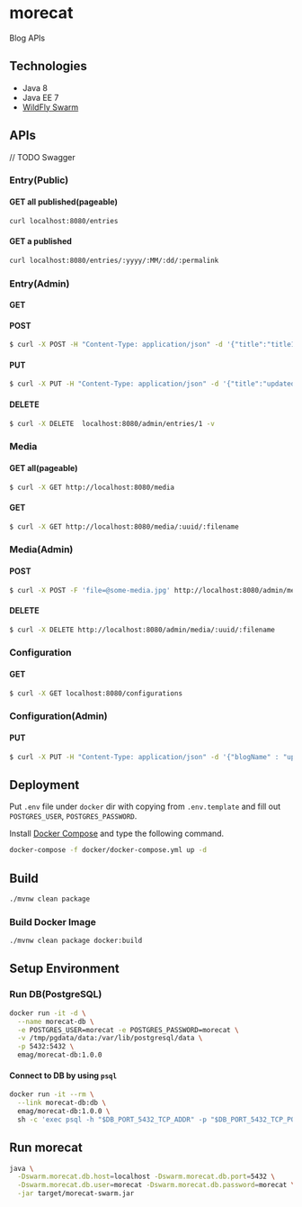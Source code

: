 # morecat

Blog APIs

## Technologies

* Java 8
* Java EE 7
* [WildFly Swarm](http://wildfly-swarm.io/)

## APIs

// TODO Swagger

### Entry(Public)

#### GET all published(pageable)

``` sh
curl localhost:8080/entries
```

#### GET a published

``` sh
curl localhost:8080/entries/:yyyy/:MM/:dd/:permalink
```

### Entry(Admin)

#### GET

#### POST

``` sh
$ curl -X POST -H "Content-Type: application/json" -d '{"title":"title1", "permalink":"permalink1", "content":"content1","state":"PUBLIC", "format":"MARKDOWN"}' localhost:8080/admin/entries -v
```
#### PUT

``` sh
$ curl -X PUT -H "Content-Type: application/json" -d '{"title":"updated-title", "content":"updated-content", "permalink":"updated-permalink", "state":"PUBLIC", "format":"HTML"}'  localhost:8080/admin/entries/1 -v
```

#### DELETE

``` sh
$ curl -X DELETE  localhost:8080/admin/entries/1 -v
```

### Media

#### GET all(pageable)

``` sh
$ curl -X GET http://localhost:8080/media
```

#### GET

``` sh
$ curl -X GET http://localhost:8080/media/:uuid/:filename
```

### Media(Admin)

#### POST

``` sh
$ curl -X POST -F 'file=@some-media.jpg' http://localhost:8080/admin/media
```

#### DELETE

``` sh
$ curl -X DELETE http://localhost:8080/admin/media/:uuid/:filename
```

### Configuration

#### GET

``` sh
$ curl -X GET localhost:8080/configurations
```

### Configuration(Admin)

#### PUT

``` sh
$ curl -X PUT -H "Content-Type: application/json" -d '{"blogName" : "updated blog name", "blogDescription" : "updated blog description", "publicity" : true}' localhost:8080/admin/configurations -v
```

## Deployment

Put `.env` file under `docker` dir with copying from `.env.template` and fill out `POSTGRES_USER`, `POSTGRES_PASSWORD`.

Install [Docker Compose](https://docs.docker.com/compose/) and type the following command.

``` sh
docker-compose -f docker/docker-compose.yml up -d
```

## Build

``` sh
./mvnw clean package
```

### Build Docker Image

``` sh
./mvnw clean package docker:build
```

## Setup Environment

### Run DB(PostgreSQL)

``` sh
docker run -it -d \
  --name morecat-db \
  -e POSTGRES_USER=morecat -e POSTGRES_PASSWORD=morecat \
  -v /tmp/pgdata/data:/var/lib/postgresql/data \
  -p 5432:5432 \
  emag/morecat-db:1.0.0
```

#### Connect to DB by using `psql`

``` sh
docker run -it --rm \
  --link morecat-db:db \
  emag/morecat-db:1.0.0 \
  sh -c 'exec psql -h "$DB_PORT_5432_TCP_ADDR" -p "$DB_PORT_5432_TCP_PORT" -U morecat'
```

## Run morecat

``` sh
java \
  -Dswarm.morecat.db.host=localhost -Dswarm.morecat.db.port=5432 \
  -Dswarm.morecat.db.user=morecat -Dswarm.morecat.db.password=morecat \
  -jar target/morecat-swarm.jar
```
